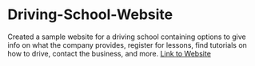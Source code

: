 # Driving-School-Website
Created a sample website for a driving school containing options to give info on what the company provides, register for lessons, find tutorials on how to drive, contact the business, and more.
[Link to Website](https://chelan.highline.edu/~yonnyBoi/final/services.html)
